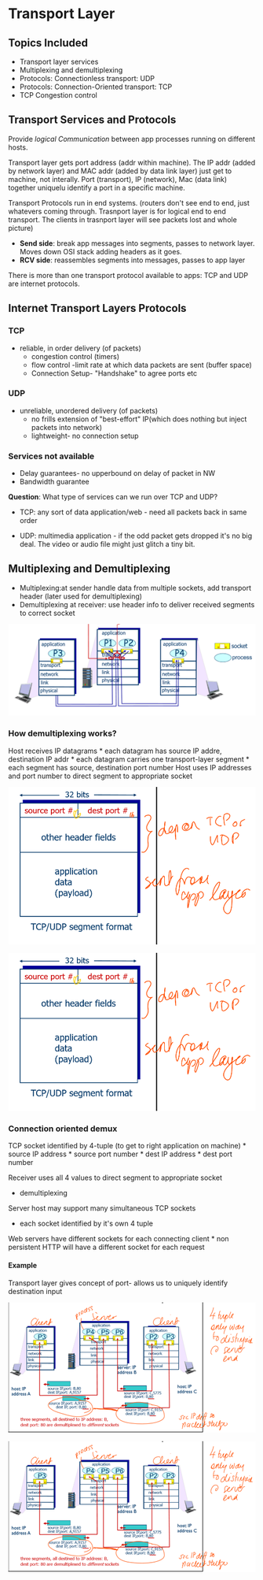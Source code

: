 # Transport Layer 

## Topics Included
* Transport layer services
* Multiplexing and demultiplexing
* Protocols: Connectionless transport: UDP
* Protocols: Connection-Oriented transport: TCP
* TCP Congestion control


## Transport Services and Protocols 
Provide *logical Communication* between app processes running on different hosts.

Transport layer gets port address (addr within machine). The IP addr (added by network layer) and MAC addr (added by data link layer) just get to machine, not interally. Port (transport), IP (network), Mac (data link) together uniquelu identify a port in a specific machine.

Transport Protocols run in end systems. (routers don't see end to end, just whatevers coming through. Trasnport layer is for logical end to end transport. The clients in trasnport layer will see packets lost and whole picture)
* **Send side**: break app messages into segments, passes to network layer. Moves down OSI stack adding headers as it goes.
* **RCV side**: reassembles segments into messages, passes to app layer 

There is more than one transport protocol available to apps: TCP and UDP are internet protocols.

## Internet Transport Layers Protocols 
### TCP 
* reliable, in order delivery (of packets)
    * congestion control (timers)
    * flow control -limit rate at which data packets are sent (buffer space)
    * Connection Setup- "Handshake" to agree ports etc

### UDP 
* unreliable, unordered delivery (of packets)
    * no frills extension of "best-effort" IP(which does nothing but inject packets into network)
    * lightweight- no connection setup 

### Services not available 

 * Delay guarantees- no upperbound on delay of packet in NW
 * Bandwidth guarantee

**Question**: What type of services can we run over TCP and UDP?

* TCP: any sort of data application/web - need all packets back in same order 

* UDP: multimedia application - if the odd packet gets dropped it's no big deal. The video or audio file might just glitch a tiny bit.


## Multiplexing and Demultiplexing 
* Multiplexing:at sender handle data from multiple sockets, add transport header (later used for demultiplexing)
* Demultiplexing at receiver: use header info to deliver received segments to correct socket 

<img src="muxdemux.PNG" alt="alt text" width="600"/>

### How demultiplexing works?
Host receives IP datagrams
    * each datagram has source IP addre, destination IP addr
    * each datagram carries one transport-layer segment
    * each segment has source, destination port number
Host uses IP addresses and port number to direct segment to appropriate socket 

<img src="demux2.PNG" alt="alttt text" width="600"/>

![demu2](demux2.PNG)

### Connection oriented demux
TCP socket identified by 4-tuple (to get to right application on machine)
    * source IP address
    * source port number
    * dest IP address
    * dest port number

Receiver uses all 4 values to direct segment to appropriate socket

  * demultiplexing

Server host may support many simultaneous TCP sockets
   * each socket identified by it's own 4 tuple

Web servers have different sockets for each connecting client
    * non persistent HTTP will have a different socket for each request

#### Example
Transport layer gives concept of port- allows us to uniquely identify destination input

<img src="demux3.PNG" alt="alt trfext" width="600"/>

![demu3](demux3.PNG)



